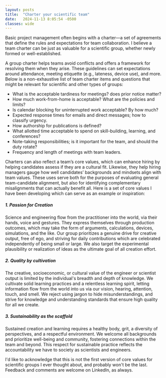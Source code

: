 ```yaml
---
layout: posts
title:  "Charter your scientific team"
date:   2024-11-13 8:05:54 -0500
classes: wide
---
```


Basic project management often begins with a charter—a set of agreements that define the rules and expectations for team collaboration. I believe a team charter can be just as valuable for a scientific group, whether newly formed or well-established.

A group charter helps teams avoid conflicts and offers a framework for resolving them when they arise. These guidelines can set expectations around attendance, meeting etiquette (e.g., lateness, device use), and more. Below is a non-exhaustive list of team charter items and questions that might be relevant for scientific and other types of groups:

- What is the acceptable tardiness for meetings? does prior notice matter?
- How much work-from-home is acceptable? What are the policies and limits?
- Is calendar blocking for uninterrupted work acceptable? By how much?
- Expected response times for emails and direct messages; how to classify urgency.
- How authorship for publications is defined?
- What allotted time acceptable to spend on skill-building, learning, and conferences?
- Note-taking responsibilities; is it important for the team, and should the duty rotate?
- Frequency and length of meetings with team leaders.

Charters can also reflect a team’s core values, which can enhance hiring by helping candidates assess if they are a cultural fit. Likewise, they help hiring managers gauge how well candidates’ backgrounds and mindsets align with team values. These uses serve both for the purposes of evaluating general team-candidate alignment, but also for identifying complementary misalignments that can actually benefit all. Here is a set of core values I have been developing which can serve as an example or inspiration:

##### 1. Passion for Creation
Science and engineering flow from the practitioner into the world, via their hands, voice and gestures. They express themselves through production outcomes, which may take the form of arguments, calculations, devices, simulations, and the like. Our group prioritizes a genuine drive for creative output, free of ego, and striving for daily contributions which are celebrated independently of being small or large. We also target the experimental plausibility or realization of ideas as the ultimate goal of all creation effort.

##### 2. Quality by cultivation
The creative, socioeconomic, or cultural value of the engineer or scientist output is limited by the individual's breadth and depth of knowledge. We cultivate solid learning practices and a relentless learning spirit, letting information flow from the world into us via our vision, hearing, attention, touch, and smell. We reject using jargon to hide misunderstandings, and strive for knowledge and understanding standards that ensure high quality for all we create.

##### 3. Sustainability as the scaffold
Sustained creation and learning requires a healthy body, grit, a diversity of perspectives, and a respectful environment. We welcome all backgrounds and prioritize well-being and community, fostering connections within the team and beyond. This respect for sustainable practice reflects the accountability we have to society as scientists and engineers.

 I'd like to acknowledge that this is not the first version of core values for scientific groups I ever thought about, and probably won't be the last. Feedback and comments are welcome on LinkedIn, as always.
